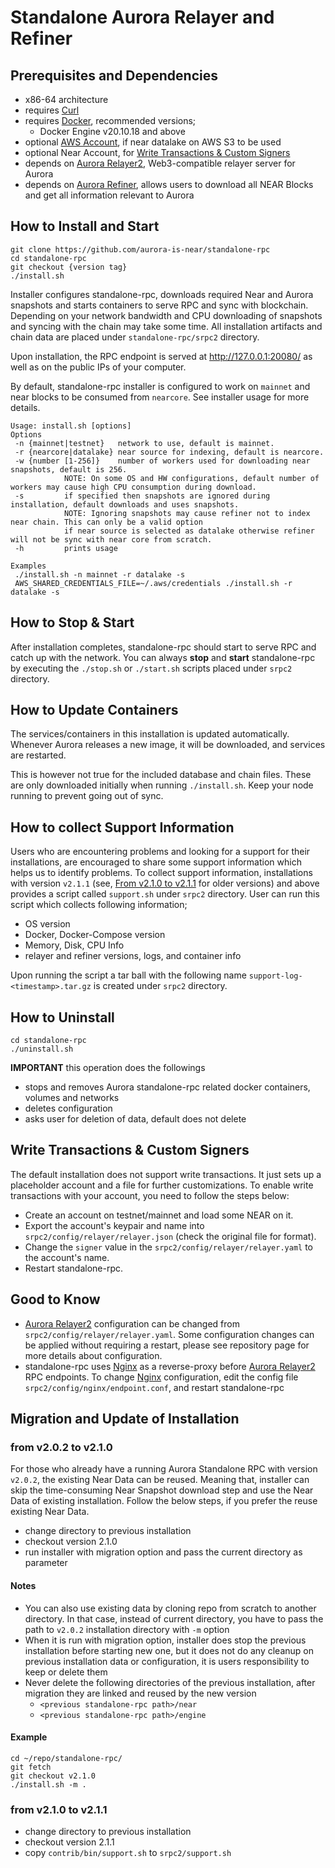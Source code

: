 Standalone Aurora Relayer and Refiner
=

## Prerequisites and Dependencies
* x86-64 architecture
* requires [Curl]
* requires [Docker], recommended versions;
  * Docker Engine v20.10.18 and above
* optional [AWS Account], if near datalake on AWS S3 to be used
* optional Near Account, for [Write Transactions & Custom Signers]
* depends on [Aurora Relayer2], Web3-compatible relayer server for Aurora
* depends on [Aurora Refiner], allows users to download all NEAR Blocks and get all information relevant to Aurora

## How to Install and Start
```shell
git clone https://github.com/aurora-is-near/standalone-rpc
cd standalone-rpc
git checkout {version tag}
./install.sh
```

Installer configures standalone-rpc, downloads required Near and Aurora snapshots and starts containers to serve RPC 
and sync with blockchain. Depending on your network bandwidth and CPU downloading of snapshots and syncing with the 
chain may take some time. All installation artifacts and chain data are placed under `standalone-rpc/srpc2` directory.

Upon installation, the RPC endpoint is served at http://127.0.0.1:20080/ as well as on the public IPs of your computer.

By default, standalone-rpc installer is configured to work on `mainnet` and near blocks to be consumed from `nearcore`. See installer usage for more details.

```shell
Usage: install.sh [options]
Options
 -n {mainnet|testnet}	network to use, default is mainnet.
 -r {nearcore|datalake}	near source for indexing, default is nearcore.
 -w {number [1-256]}	number of workers used for downloading near snapshots, default is 256.
			NOTE: On some OS and HW configurations, default number of workers may cause high CPU consumption during download.
 -s			if specified then snapshots are ignored during installation, default downloads and uses snapshots.
			NOTE: Ignoring snapshots may cause refiner not to index near chain. This can only be a valid option
			if near source is selected as datalake otherwise refiner will not be sync with near core from scratch.
 -h			prints usage
			
Examples
 ./install.sh -n mainnet -r datalake -s
 AWS_SHARED_CREDENTIALS_FILE=~/.aws/credentials ./install.sh -r datalake -s
```

## How to Stop & Start
After installation completes, standalone-rpc should start to serve RPC and catch up with the network. You can always 
**stop** and **start** standalone-rpc by executing the `./stop.sh` or `./start.sh` scripts placed under `srpc2` directory.

## How to Update Containers
The services/containers in this installation is updated automatically. Whenever Aurora releases a new image, it will be downloaded, and services are restarted.

This is however not true for the included database and chain files. These are only downloaded initially when running `./install.sh`. Keep your node running to prevent going out of sync.

## How to collect Support Information
Users who are encountering problems and looking for a support for their installations, are encouraged to share some support information which helps us to identify problems. 
To collect support information, installations with version `v2.1.1` (see, [From v2.1.0 to v2.1.1] for older versions) and above provides a script called `support.sh` under `srpc2` directory. User can run this script which collects following information;
* OS version
* Docker, Docker-Compose version
* Memory, Disk, CPU Info
* relayer and refiner versions, logs, and container info

Upon running the script a tar ball with the following name `support-log-<timestamp>.tar.gz` is created under `srpc2` directory. 

## How to Uninstall
```shell
cd standalone-rpc
./uninstall.sh
```

**IMPORTANT** this operation does the followings
* stops and removes Aurora standalone-rpc related docker containers, volumes and networks
* deletes configuration
* asks user for deletion of data, default does not delete


## Write Transactions & Custom Signers
The default installation does not support write transactions. It just sets up a placeholder account and a file for 
further customizations. To enable write transactions with your account, you need to follow the steps below:
* Create an account on testnet/mainnet and load some NEAR on it.
* Export the account's keypair and name into `srpc2/config/relayer/relayer.json` (check the original file for format).
* Change the `signer` value in the `srpc2/config/relayer/relayer.yaml` to the account's name.
* Restart standalone-rpc.

## Good to Know 
* [Aurora Relayer2] configuration can be changed from `srpc2/config/relayer/relayer.yaml`. Some configuration changes can be applied without requiring a restart, please see repository page for more details about configuration.
* standalone-rpc uses [Nginx] as a reverse-proxy before [Aurora Relayer2] RPC endpoints. To change [Nginx] configuration, edit the config file `srpc2/config/nginx/endpoint.conf`, and restart standalone-rpc

## Migration and Update of Installation
### from v2.0.2 to v2.1.0
For those who already have a running Aurora Standalone RPC with version `v2.0.2`, the existing Near Data can be reused. 
Meaning that, installer can skip the time-consuming Near Snapshot download step and use the Near Data of existing installation.
Follow the below steps, if you prefer the reuse existing Near Data.
* change directory to previous installation
* checkout version 2.1.0
* run installer with migration option and pass the current directory as parameter
#### Notes
 * You can also use existing data by cloning repo from scratch to another directory. In that case, instead of current 
directory, you have to pass the path to `v2.0.2` installation directory with `-m` option  
 * When it is run with migration option, installer does stop the previous installation before starting new one, but it 
does not do any cleanup on previous installation data or configuration, it is users responsibility to keep or delete them
 * Never delete the following directories of the previous installation, after migration they are linked and reused by the 
new version
   * `<previous standalone-rpc path>/near`
   * `<previous standalone-rpc path>/engine`
#### Example
```shell
cd ~/repo/standalone-rpc/
git fetch
git checkout v2.1.0
./install.sh -m .
```

### from v2.1.0 to v2.1.1
* change directory to previous installation
* checkout version 2.1.1
* copy `contrib/bin/support.sh` to `srpc2/support.sh`

[Curl]: https://curl.se/
[Nginx]: https://www.nginx.com/
[Docker]: https://docs.docker.com/engine/install/
[Docker-Compose]: https://docs.docker.com/compose/install/
[AWS Account]: https://youtu.be/GsF7I93K-EQ?t=277
[Aurora Relayer2]: https://github.com/aurora-is-near/relayer2-public
[Aurora Refiner]: https://github.com/aurora-is-near/borealis-engine-lib
[Write Transactions & Custom Signers]: https://github.com/aurora-is-near/standalone-rpc#write-transactions--custom-signers
[From v2.1.0 to v2.1.1]: https://github.com/aurora-is-near/relayer2-public#from-v2.1.0-to-v2.1.1

